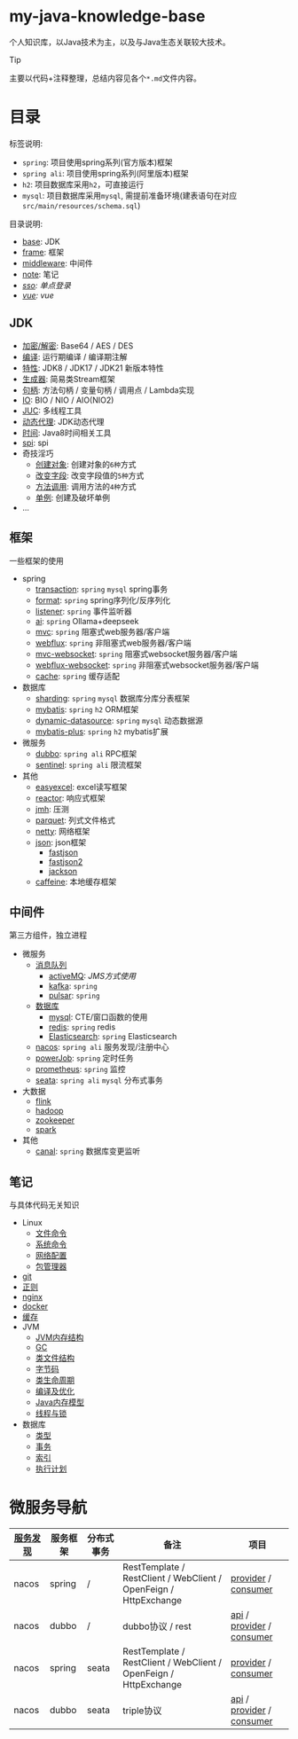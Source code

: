 # my-java-knowledge-base
个人知识库，以Java技术为主，以及与Java生态关联较大技术。

> [!TIP]
> 主要以代码+注释整理，总结内容见各个`*.md`文件内容。

# 目录
标签说明:
- `spring`: 项目使用spring系列(官方版本)框架
- `spring ali`: 项目使用spring系列(阿里版本)框架
- `h2`: 项目数据库采用`h2`，可直接运行
- `mysql`: 项目数据库采用`mysql`, 需提前准备环境(建表语句在对应`src/main/resources/schema.sql`)

目录说明: 
- [base](./base): JDK
- [frame](./frame): 框架
- [middleware](./middleware): 中间件
- [note](./note): 笔记
- _[sso](./sso): 单点登录_
- _[vue](./vue): vue_

## JDK
- [加密/解密](./base/src/main/java/codeAndDecode): Base64 / AES / DES
- [编译](./base/src/main/java/compiler): 运行期编译 / 编译期注解
- [特性](./base/src/main/java/feature): JDK8 / JDK17 / JDK21 新版本特性
- [生成器](./base/src/main/java/generator): 简易类Stream框架
- [句柄](./base/src/main/java/invoke): 方法句柄 / 变量句柄 / 调用点 / Lambda实现
- [IO](./base/src/main/java/io): BIO / NIO / AIO(NIO2)
- [JUC](./base/src/main/java/juc): 多线程工具
- [动态代理](./base/src/main/java/proxy): JDK动态代理
- [时间](./base/src/main/java/time): Java8时间相关工具
- [spi](./base/src/main/java/spi): spi
- 奇技淫巧
  - [创建对象](./base/src/main/java/other/CreateEntry.java): 创建对象的`6种`方式
  - [改变字段](./base/src/main/java/other/ChangeField.java): 改变字段值的`5种`方式
  - [方法调用](./base/src/main/java/other/InvokeMethod.java): 调用方法的`4种`方式
  - [单例](./base/src/main/java/other/BreakSingleton.java): 创建及破坏单例
- ...

## 框架
一些框架的使用
- spring
  - [transaction](frame/spring-transaction): `spring` `mysql` spring事务
  - [format](frame/spring-format): `spring` spring序列化/反序列化
  - [listener](frame/spring-listener): `spring` 事件监听器
  - [ai](frame/spring-ai): `spring` Ollama+deepseek
  - [mvc](frame/spring-mvc): `spring` 阻塞式web服务器/客户端
  - [webflux](frame/spring-webflux): `spring` 非阻塞式web服务器/客户端
  - [mvc-websocket](frame/spring-mvc-websocket): `spring` 阻塞式websocket服务器/客户端
  - [webflux-websocket](frame/spring-webflux-websocket): `spring` 非阻塞式websocket服务器/客户端
  - [cache](frame/spring-cache): `spring` 缓存适配
- 数据库
  - [sharding](frame/sharding): `spring` `mysql` 数据库分库分表框架
  - [mybatis](frame/mybatis): `spring` `h2` ORM框架
  - [dynamic-datasource](frame/dynamic-datasource): `spring` `mysql` 动态数据源 
  - [mybatis-plus](frame/mybatis-plus): `spring` `h2` mybatis扩展
- 微服务
  - [dubbo](frame/dubbo): `spring ali` RPC框架
  - [sentinel](frame/sentinel): `spring ali` 限流框架
- 其他
  - [easyexcel](frame/easyexcel): excel读写框架
  - [reactor](frame/reactor): 响应式框架
  - [jmh](frame/jmh): 压测
  - [parquet](frame/parquet): 列式文件格式
  - [netty](frame/netty): 网络框架
  - [json](frame/json): json框架
      - [fastjson](frame/json/fastjson)
      - [fastjson2](frame/json/fastjson2)
      - [jackson](frame/json/jackson)
  - [caffeine](frame/caffeine): 本地缓存框架

## 中间件
第三方组件，独立进程
- 微服务
  - [消息队列](middleware/消息中间件.md)
    - [activeMQ](middleware/jms): _JMS方式使用_
    - [kafka](middleware/kafka): `spring`
    - [pulsar](middleware/pulsar): `spring`
  - [数据库](middleware/数据库.md)
    - [mysql](middleware/mysql): CTE/窗口函数的使用
    - [redis](middleware/redis): `spring` redis
    - [Elasticsearch](middleware/elasticsearch): `spring` Elasticsearch
  - [nacos](middleware/nacos): `spring ali` 服务发现/注册中心
  - [powerJob](middleware/powerJob): `spring` 定时任务
  - [prometheus](middleware/prometheus): `spring` 监控
  - [seata](middleware/seata): `spring ali` `mysql` 分布式事务
- 大数据
  - [flink](middleware/flink)
  - [hadoop](middleware/hadoop)
  - [zookeeper](middleware/zookeeper)
  - [spark](middleware/spark)
- 其他
  - [canal](middleware/canal): `spring` 数据库变更监听

## 笔记
与具体代码无关知识
- Linux
  - [文件命令](note/Linux/文件命令.md)
  - [系统命令](note/Linux/系统命令.md)
  - [网络配置](note/Linux/网络配置.md)
  - [包管理器](note/Linux/包管理器.md)
- [git](note/Git.md)
- [正则](note/正则表达式.md)
- [nginx](note/Nginx.md)
- [docker](note/Docker.md)
- [缓存](note/缓存.md)
- JVM
  - [JVM内存结构](note/jvm/JVM内存结构)
  - [GC](note/jvm/GC.md)
  - [类文件结构](note/jvm/类文件结构.md)
  - [字节码](note/jvm/字节码.md)
  - [类生命周期](note/jvm/类生命周期.md)
  - [编译及优化](note/jvm/编译及优化.md)
  - [Java内存模型](note/jvm/JMM.md)
  - [线程与锁](note/jvm/线程与锁.md)
- 数据库
  - [类型](note/数据库/类型.md)
  - [事务](note/数据库/事务.md)
  - [索引](note/数据库/索引.md)
  - [执行计划](note/数据库/执行计划.md)

# 微服务导航
| [服务发现](./middleware/nacos/discovery.md) | 服务框架 | 分布式事务 | 备注 | 项目 |
|---|---|---|---|---|
| nacos | spring | / | RestTemplate / RestClient / WebClient / OpenFeign / HttpExchange | [provider](./middleware/nacos/nacos-spring-provider) / [consumer](./middleware/nacos/nacos-spring-consumer) |
| nacos | dubbo | / | dubbo协议 / rest | [api](./frame/dubbo/nacos-dubbo-api) / [provider](./frame/dubbo/nacos-dubbo-provider) / [consumer](./frame/dubbo/nacos-dubbo-consumer) |
| nacos | spring | seata | RestTemplate / RestClient / WebClient / OpenFeign / HttpExchange | [provider](./middleware/seata/seata-spring/seata-spring-provider) / [consumer](./middleware/seata/seata-spring/seata-spring-consumer) |
| nacos | dubbo | seata | triple协议 | [api](./middleware/seata/seata-dubbo/seata-dubbo-api) / [provider](./middleware/seata/seata-dubbo/seata-dubbo-provider) / [consumer](./middleware/seata/seata-dubbo/seata-dubbo-consumer) |
